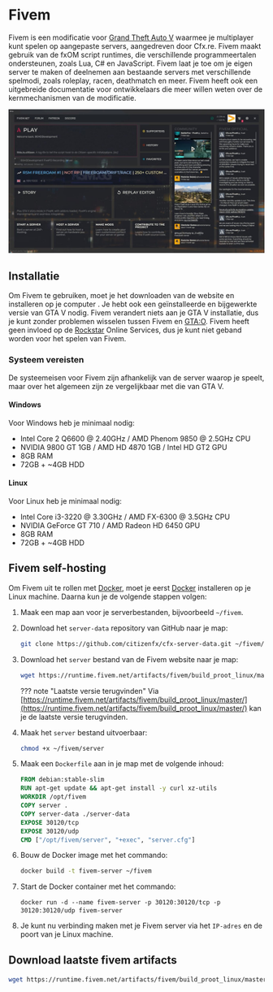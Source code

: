 # Fivem

Fivem is een modificatie voor [Grand Theft Auto V](../windows/games/gta5.md) waarmee je multiplayer kunt spelen op aangepaste servers, aangedreven door Cfx.re. Fivem maakt gebruik van de fxOM script runtimes, die verschillende programmeertalen ondersteunen, zoals Lua, C# en JavaScript. Fivem laat je toe om je eigen server te maken of deelnemen aan bestaande servers met verschillende spelmodi, zoals roleplay, racen, deathmatch en meer. Fivem heeft ook een uitgebreide documentatie voor ontwikkelaars die meer willen weten over de kernmechanismen van de modificatie.

![Fivem interface screenshot](../_assets/images/screenshots/fivem_interface.jpg)

## Installatie
Om Fivem te gebruiken, moet je het downloaden van de website en installeren op je computer . Je hebt ook een geïnstalleerde en bijgewerkte versie van GTA V nodig. Fivem verandert niets aan je GTA V installatie, dus je kunt zonder problemen wisselen tussen Fivem en [GTA:O](../windows/games/gta5.md#gta-online). Fivem heeft geen invloed op de [Rockstar](../windows/games/gta5.md#rockstar) Online Services, dus je kunt niet geband worden voor het spelen van Fivem.

### Systeem vereisten
De systeemeisen voor Fivem zijn afhankelijk van de server waarop je speelt, maar over het algemeen zijn ze vergelijkbaar met die van GTA V.

#### Windows
Voor Windows heb je minimaal nodig:
- Intel Core 2 Q6600 @ 2.40GHz / AMD Phenom 9850 @ 2.5GHz CPU
- NVIDIA 9800 GT 1GB / AMD HD 4870 1GB / Intel HD GT2 GPU
- 8GB RAM
- 72GB + ~4GB HDD

#### Linux
Voor Linux heb je minimaal nodig:
- Intel Core i3-3220 @ 3.30GHz / AMD FX-6300 @ 3.5GHz CPU
- NVIDIA GeForce GT 710 / AMD Radeon HD 6450 GPU
- 8GB RAM
- 72GB + ~4GB HDD

## Fivem self-hosting

Om Fivem uit te rollen met [Docker](../docker/docker.md), moet je eerst [Docker](../docker/docker.md#installation) installeren op je Linux machine. Daarna kun je de volgende stappen volgen:

1. Maak een map aan voor je serverbestanden, bijvoorbeeld `~/fivem`.
2. Download het `server-data` repository van GitHub naar je map:
    ```sh
    git clone https://github.com/citizenfx/cfx-server-data.git ~/fivem/server-data
    ```
3. Download het `server` bestand van de Fivem website naar je map:

    ```bash
    wget https://runtime.fivem.net/artifacts/fivem/build_proot_linux/master/439-xxxxxxxxxxxxxxxxxxxxxxxxxxxxxxxxxxxxxxxx/server -O ~/fivem/server
    ```

    ??? note "Laatste versie terugvinden"
        Via [https://runtime.fivem.net/artifacts/fivem/build_proot_linux/master/](https://runtime.fivem.net/artifacts/fivem/build_proot_linux/master/) kan je de laatste versie terugvinden.

4. Maak het `server` bestand uitvoerbaar:

    ```bash
    chmod +x ~/fivem/server
    ```

5. Maak een `Dockerfile` aan in je map met de volgende inhoud:

    ```dockerfile
    FROM debian:stable-slim
    RUN apt-get update && apt-get install -y curl xz-utils
    WORKDIR /opt/fivem
    COPY server .
    COPY server-data ./server-data
    EXPOSE 30120/tcp
    EXPOSE 30120/udp
    CMD ["/opt/fivem/server", "+exec", "server.cfg"]
    ```

6. Bouw de Docker image met het commando:

    ```bash
    docker build -t fivem-server ~/fivem
    ```

7. Start de Docker container met het commando:
    ```bassh
    docker run -d --name fivem-server -p 30120:30120/tcp -p 30120:30120/udp fivem-server
    ```

8. Je kunt nu verbinding maken met je Fivem server via het `IP-adres` en de poort van je Linux machine.



## Download laatste fivem artifacts

```bash
wget https://runtime.fivem.net/artifacts/fivem/build_proot_linux/master/5878-a5c270439ddb3bbb1fc4e7d02cb5593be84a9b89/fx.tar.xz && tar -xf fx.tar.xz --strip-components=1 --exclude alpine/dev --exclude alpine/proc --exclude alpine/run --exclude alpine/sys && rm fx.tar.xz
```
